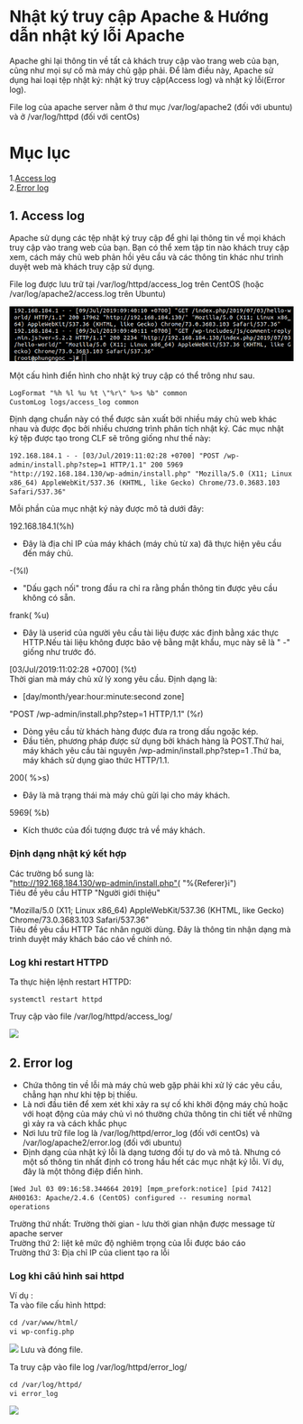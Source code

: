 # Nhật ký truy cập Apache & Hướng dẫn nhật ký lỗi Apache

Apache ghi lại thông tin về tất cả khách truy cập vào trang web của bạn, cũng như mọi sự cố mà máy chủ gặp phải. Để làm điều này, Apache sử dụng hai loại tệp nhật ký: nhật ký truy cập(Access log) và nhật ký lỗi(Error log).  

File log của apache server nằm ở thư mục /var/log/apache2 (đối với ubuntu) và ở /var/log/httpd (đối với centOs)

# Mục lục

1.[Access log](#a)  
2.[Error log](#b)

<a name="a">

## 1. Access log </a>

Apache sử dụng các tệp nhật ký truy cập để ghi lại thông tin về mọi khách truy cập vào trang web của bạn. Bạn có thể xem tập tin nào khách truy cập xem, cách máy chủ web phản hồi yêu cầu và các thông tin khác như trình duyệt web mà khách truy cập sử dụng.

File log được lưu trữ tại /var/log/httpd/access_log trên CentOS (hoặc /var/log/apache2/access.log trên Ubuntu)

![](../images/c1.png)

Một cấu hình điển hình cho nhật ký truy cập có thể trông như sau.
```
LogFormat "%h %l %u %t \"%r\" %>s %b" common
CustomLog logs/access_log common
```
Định dạng chuẩn này có thể được sản xuất bởi nhiều máy chủ web khác nhau và được đọc bởi nhiều chương trình phân tích nhật ký. Các mục nhật ký tệp được tạo trong CLF sẽ trông giống như thế này:
```
192.168.184.1 - - [03/Jul/2019:11:02:28 +0700] "POST /wp-admin/install.php?step=1 HTTP/1.1" 200 5969 "http://192.168.184.130/wp-admin/install.php" "Mozilla/5.0 (X11; Linux x86_64) AppleWebKit/537.36 (KHTML, like Gecko) Chrome/73.0.3683.103 Safari/537.36"
```
Mỗi phần của mục nhật ký này được mô tả dưới đây:  

192.168.184.1(%h)  
- Đây là địa chỉ IP của máy khách (máy chủ từ xa) đã thực hiện yêu cầu đến máy chủ.  

-(%l)  

- "Dấu gạch nối" trong đầu ra chỉ ra rằng phần thông tin được yêu cầu không có sẵn.

frank( %u)

- Đây là userid của người yêu cầu tài liệu được xác định bằng xác thực HTTP.Nếu tài liệu không được bảo vệ bằng mật khẩu, mục này sẽ là " -" giống như trước đó.

[03/Jul/2019:11:02:28 +0700] (%t)  
Thời gian mà máy chủ xử lý xong yêu cầu. Định dạng là:

- [day/month/year:hour:minute:second zone]

"POST /wp-admin/install.php?step=1 HTTP/1.1" (%r)

- Dòng yêu cầu từ khách hàng được đưa ra trong dấu ngoặc kép. 
- Đầu tiên, phương pháp được sử dụng bởi khách hàng là POST.Thứ hai, máy khách yêu cầu tài nguyên /wp-admin/install.php?step=1 .Thứ ba, máy khách sử dụng giao thức HTTP/1.1.

200( %>s)

- Đây là mã trạng thái mà máy chủ gửi lại cho máy khách.

5969( %b)

- Kích thước của đối tượng được trả về máy khách.

### Định dạng nhật ký kết hợp
Các trường bổ sung là:  
 "http://192.168.184.130/wp-admin/install.php"( \"%{Referer}i\")  
 Tiêu đề yêu cầu HTTP "Người giới thiệu"  

"Mozilla/5.0 (X11; Linux x86_64) AppleWebKit/537.36 (KHTML, like Gecko) Chrome/73.0.3683.103 Safari/537.36"  
Tiêu đề yêu cầu HTTP Tác nhân người dùng. Đây là thông tin nhận dạng mà trình duyệt máy khách báo cáo về chính nó.

### Log khi restart HTTPD

Ta thực hiện lệnh restart HTTPD:
```
systemctl restart httpd
```
Truy cập vào file /var/log/httpd/access_log/

![](../images/screen_2.png)

<b name="b">

## 2. Error log </b>
- Chứa thông tin về lỗi mà máy chủ web gặp phải khi xử lý các yêu cầu, chẳng hạn như khi tệp bị thiếu.
- Là nơi đầu tiên để xem xét khi xảy ra sự cố khi khởi động máy chủ hoặc với hoạt động của máy chủ vì nó thường chứa thông tin chi tiết về những gì xảy ra và cách khắc phục
- Nơi lưu trữ file log là /var/log/httpd/error_log (đối với centOs) và /var/log/apache2/error.log (đối với ubuntu)
- Định dạng của nhật ký lỗi là dạng tương đối tự do và mô tả. Nhưng có một số thông tin nhất định có trong hầu hết các mục nhật ký lỗi. Ví dụ, đây là một thông điệp điển hình.
```
[Wed Jul 03 09:16:58.344664 2019] [mpm_prefork:notice] [pid 7412] AH00163: Apache/2.4.6 (CentOS) configured -- resuming normal operations
```
Trường thứ nhất: Trường thời gian - lưu thời gian nhận được message từ apache server   
Trường thứ 2: liệt kê mức độ nghiêm trọng của lỗi được báo cáo  
Trường thứ 3: Địa chỉ IP của client tạo ra lỗi

### Log khi câú hình sai httpd
Ví dụ :  
Ta vào file cấu hình httpd:
```
cd /var/www/html/
vi wp-config.php
```

![](../images/screen_3.png) 
Lưu và đóng file.  

Ta truy cập vào file log /var/log/httpd/error_log/
```
cd /var/log/httpd/
vi error_log
```
![](../images/screen1.png)





